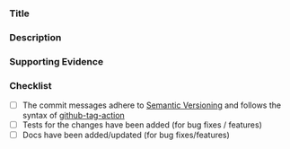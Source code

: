 ### Title


### Description


### Supporting Evidence


### Checklist
- [ ] The commit messages adhere to [Semantic Versioning](https://semver.org/spec/v2.0.0.html) and follows the syntax of [github-tag-action](https://github.com/anothrNick/github-tag-action)
- [ ] Tests for the changes have been added (for bug fixes / features)
- [ ] Docs have been added/updated (for bug fixes/features)